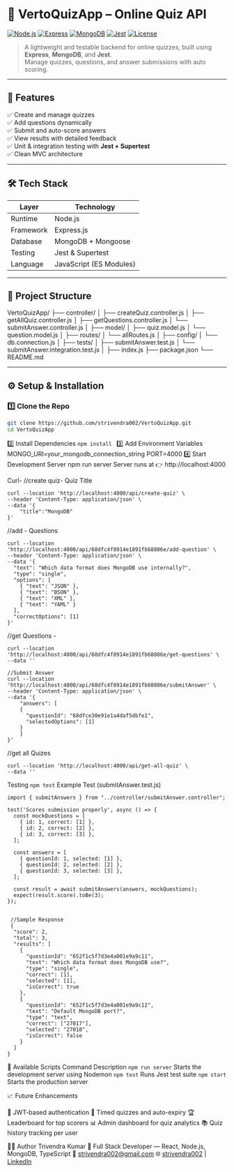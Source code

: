 # 🧠 **VertoQuizApp – Online Quiz API**

[![Node.js](https://img.shields.io/badge/Node.js-18+-green?logo=node.js)](https://nodejs.org)
[![Express](https://img.shields.io/badge/Express.js-Backend-blue?logo=express)](https://expressjs.com)
[![MongoDB](https://img.shields.io/badge/MongoDB-Database-brightgreen?logo=mongodb)](https://mongodb.com)
[![Jest](https://img.shields.io/badge/Tests-Jest-red?logo=jest)](https://jestjs.io)
[![License](https://img.shields.io/badge/License-MIT-yellow.svg)](LICENSE)

> A lightweight and testable backend for online quizzes, built using **Express**, **MongoDB**, and **Jest**.  
> Manage quizzes, questions, and answer submissions with auto scoring.

---

## 🚀 **Features**

✅ Create and manage quizzes  
✅ Add questions dynamically  
✅ Submit and auto-score answers  
✅ View results with detailed feedback  
✅ Unit & integration testing with **Jest + Supertest**  
✅ Clean MVC architecture

---

## 🛠️ **Tech Stack**

| Layer     | Technology              |
| --------- | ----------------------- |
| Runtime   | Node.js                 |
| Framework | Express.js              |
| Database  | MongoDB + Mongoose      |
| Testing   | Jest & Supertest        |
| Language  | JavaScript (ES Modules) |

---

## 📂 **Project Structure**

VertoQuizApp/
├── controller/
│ ├── createQuiz.controller.js
│ ├── getAllQuiz.controller.js
│ ├── getQuestions.controller.js
│ └── submitAnswer.controller.js
│
├── model/
│ ├── quiz.model.js
│ └── question.model.js
│
├── routes/
│ └── allRoutes.js
│
├── config/
│ └── db.connection.js
│
├── tests/
│ ├── submitAnswer.test.js
│ └── submitAnswer.integration.test.js
│
├── index.js
├── package.json
└── README.md

---

## ⚙️ **Setup & Installation**

### 1️⃣ Clone the Repo

```bash
git clone https://github.com/strivendra002/VertoQuizApp.git
cd VertoQuizApp
```

2️⃣ Install Dependencies
```npm install ```
3️⃣ Add Environment Variables
MONGO_URI=your_mongodb_connection_string
PORT=4000
4️⃣ Start Development Server
npm run server
Server runs at 👉 http://localhost:4000

Curl-
//create quiz- Quiz Title
```
curl --location 'http://localhost:4000/api/create-quiz' \
--header 'Content-Type: application/json' \
--data '{
    "title":"MongoDB"
}'
```
//add - Questions
```
curl --location 'http://localhost:4000/api/68dfc4f8914e1891fb68806e/add-question' \
--header 'Content-Type: application/json' \
--data '{
  "text": "Which data format does MongoDB use internally?",
  "type": "single",
  "options": [
    { "text": "JSON" },
    { "text": "BSON" },
    { "text": "XML" },
    { "text": "YAML" }
  ],
  "correctOptions": [1]
}'
```
//get Questions -
```
curl --location 'http://localhost:4000/api/68dfc4f8914e1891fb68806e/get-questions' \
--data ''

//Submit Answer
curl --location 'http://localhost:4000/api/68dfc4f8914e1891fb68806e/submitAnswer' \
--header 'Content-Type: application/json' \
--data '{
    "answers": [
    {
      "questionId": "68dfce30e91e1a4daf5dbfe1",
      "selectedOptions": [1]
    }
    ]
}'
```

//get all Quizes
```
curl --location 'http://localhost:4000/api/get-all-quiz' \
--data ''
```
Testing
```npm test```
Example Test (submitAnswer.test.js)
```
import { submitAnswers } from "../controller/submitAnswer.controller";

test('Scores submission properly', async () => {
  const mockQuestions = [
    { id: 1, correct: [1] },
    { id: 2, correct: [2] },
    { id: 3, correct: [3] },
  ];

  const answers = [
    { questionId: 1, selected: [1] },
    { questionId: 2, selected: [2] },
    { questionId: 3, selected: [3] },
  ];

  const result = await submitAnswers(answers, mockQuestions);
  expect(result.score).toBe(3);
});


 //Sample Response
 {
  "score": 2,
  "total": 3,
  "results": [
    {
      "questionId": "652f1c5f7d3e4a001e9a9c11",
      "text": "Which data format does MongoDB use?",
      "type": "single",
      "correct": [1],
      "selected": [1],
      "isCorrect": true
    },
    {
      "questionId": "652f1c5f7d3e4a001e9a9c12",
      "text": "Default MongoDB port?",
      "type": "text",
      "correct": ["27017"],
      "selected": "27018",
      "isCorrect": false
    }
  ]
}
```
🧰 Available Scripts
Command	Description
```npm run server```	Starts the development server using Nodemon
```npm test```	Runs Jest test suite
```npm start```	Starts the production server

📈 Future Enhancements

🚪 JWT-based authentication
🧮 Timed quizzes and auto-expiry
🏆 Leaderboard for top scorers
📊 Admin dashboard for quiz analytics
📚 Quiz history tracking per user

👨‍💻 Author
Trivendra Kumar
💼 Full Stack Developer — React, Node.js, MongoDB, TypeScript
📧 strivendra002@gmail.com
🌐 [strivendra002](https://portfolio-two-pi-ejaoseqvam.vercel.app/) | [LinkedIn](https://www.linkedin.com/in/trivendra-kumar-b9302a226/)


